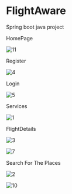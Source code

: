 # FlightAware
Spring boot java project

HomePage

![11](https://user-images.githubusercontent.com/93468770/212815270-7aeebdd4-c99f-4591-a1d0-cf2e8bd1ed65.png)


Register

![4](https://user-images.githubusercontent.com/93468770/212814550-64fc6346-7c55-4db9-b51d-dee74389bbd1.png)



Login

![5](https://user-images.githubusercontent.com/93468770/212814348-b91b0022-4ceb-4a3b-896b-a4742cdceb61.png)

Services

![1](https://user-images.githubusercontent.com/93468770/212814070-5fe0429c-81b5-41c9-9343-671a1024280b.png)

FlightDetails

![3](https://user-images.githubusercontent.com/93468770/212815762-e60f5c78-c1a7-419b-a18e-d321f82630fc.png)

![7](https://user-images.githubusercontent.com/93468770/212816029-2b867499-3163-4ce3-b105-68fe1b8a712f.png)


Search For The Places

![2](https://user-images.githubusercontent.com/93468770/212816290-18d0f091-9a00-421b-97dc-f1bb9fdee3a2.png)

![10](https://user-images.githubusercontent.com/93468770/212816437-0d7a3fee-3b75-44db-a386-485a5a60b63a.png)
